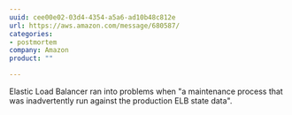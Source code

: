 ```yaml
---
uuid: cee00e02-03d4-4354-a5a6-ad10b48c812e
url: https://aws.amazon.com/message/680587/
categories:
- postmortem
company: Amazon
product: ""

---
```


Elastic Load Balancer ran into problems when "a maintenance process that was inadvertently run against the production ELB state data".
